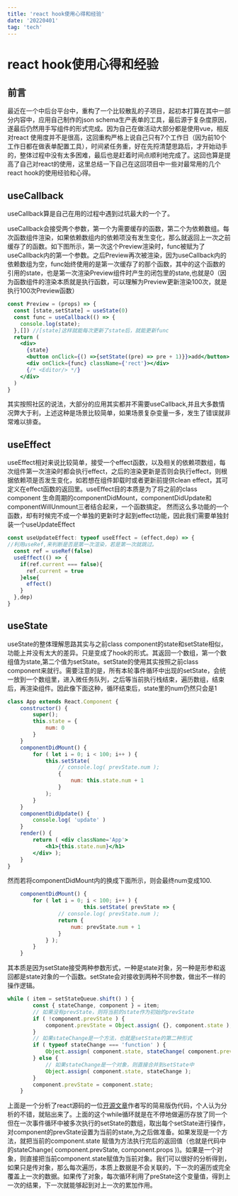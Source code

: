 ```yaml
---
title: 'react hook使用心得和经验'
date: '20220401'
tag: 'tech'
---
```

# react hook使用心得和经验

## 前言

最近在一个中后台平台中，重构了一个比较散乱的子项目，起初本打算在其中一部分内容中，应用自己制作的json schema生产表单的工具，最后源于复杂度原因，遂最后仍然用手写组件的形式完成。因为自己在做活动大部分都是使用vue，相反对react 使用度并不是很高，这回重构严格上说自己只有7个工作日（因为前10个工作日都在做表单配置工具），时间紧任务重，好在先捋清楚思路后，才开始动手的，整体过程中没有太多困难，最后也是赶着时间点顺利地完成了。这回也算是提高了自己对react的使用，这里总结一下自己在这回项目中一些对最常用的几个react hook的使用经验和心得。

## useCallback

useCallback算是自己在用的过程中遇到过坑最大的一个了。

useCallback会接受两个参数，第一个为需要缓存的函数，第二个为依赖数组。每次函数组件渲染，如果依赖数组内的依赖项没有发生变化，那么就返回上一次之前缓存了的函数。如下图所示，第一次这个Preview渲染时，func被赋为了useCallback内的第一个参数。之后Preview再次被渲染，因为useCallback内的依赖数组为空，func始终使用的是第一次缓存了的那个函数，其中的这个函数的引用的state，也是第一次渲染Preview组件时产生的闭包里的state,也就是0（因为函数组件的渲染本质就是执行函数，可以理解为Preview更新渲染100次，就是执行100次Preview函数）

```jsx
const Preview = (props) => {
  const [state,setState] = useState(0)
  const func = useCallback(() => {
    console.log(state);
  },[]) //[state]这样就能每次更新了state后，就能更新func
  return (
    <div>
      {state}
      <button onClick={() =>{setState((pre) => pre + 1)}}>add</button>
      <div onClick={func} className={'rect'}></div>
      {/* <Editor/> */}
    </div>
  )
}
```

其实按照社区的说法，大部分的应用其实都并不需要useCallback,并且大多数情况弊大于利，上述这种是场景比较简单，如果场景复杂变量一多，发生了错误就非常难以排查。

## useEffect

useEffect相对来说比较简单，接受一个effect函数，以及相关的依赖项数组，每次组件第一次渲染时都会执行effect，之后的渲染更新是否则会执行effect，则根据依赖项是否发生变化，如若想在组件卸载时或者更新前提供clean effect，其可定义在effect函数的返回里。useEffect目的本质是为了将之前的class component 生命周期的componentDidMount，componentDidUpdate和componentWillUnmount三者结合起来，一个函数搞定。 然而这么多功能的一个函数，却有时候完不成一个单独的更新时才起到effect功能，因此我们需要单独封装一个useUpdateEffect

```jsx
const useUpdateEffect: typeof useEffect = (effect,dep) => {
//利用useRef,来判断是否是第一次渲染，若是第一次就跳过。
  const ref = useRef(false)
  useEffect(() => {
    if(ref.current === false){
      ref.current = true
    }else{
      effect()
    }
  },dep)
}
```

## useState

useState的整体理解思路其实与之前class component的state和setState相似，功能上并没有太大的差异。只是变成了hook的形式。其返回一个数组，第一个数组值为state,第二个值为setState。setState的使用其实按照之前class component来就行。需要注意的是，所有本轮事件循环中出现的setState，会统一放到一个数组里，进入微任务队列，之后等当前执行栈结束，遍历数组，结束后，再渲染组件。因此像下面这种，循环结束后，state里的num仍然只会是1

```jsx
class App extends React.Component {
    constructor() {
        super();
        this.state = {
            num: 0
        }
    }
    componentDidMount() {
        for ( let i = 0; i < 100; i++ ) {
            this.setState(
                // console.log( prevState.num );
                {
                    num: this.state.num + 1
                }
            );
        }
    }
    componentDidUpdate() {
        console.log( 'update' )
    }
    render() {
        return ( <div className='App'>
            <h1>{this.state.num}</h1>
        </div> );
    }
}
```

然而若将componentDidMount内的换成下面所示，则会最终num变成100.

```jsx
    componentDidMount() {
        for ( let i = 0; i < 100; i++ ) {
						this.setState( prevState => {
                // console.log( prevState.num );
                return {
                    num: prevState.num + 1
                }
            } );
        }
    }
```

其本质是因为setState接受两种参数形式，一种是state对象，另一种是形参和返回都是state对象的一个函数。setState会对接收到两种不同参数，做出不一样的操作逻辑。

```jsx
while ( item = setStateQueue.shift() ) {
        const { stateChange, component } = item;
        // 如果没有prevState，则将当前的state作为初始的prevState
        if ( !component.prevState ) {
            component.prevState = Object.assign( {}, component.state );
        }
        // 如果stateChange是一个方法，也就是setState的第二种形式
        if ( typeof stateChange === 'function' ) {
            Object.assign( component.state, stateChange( component.prevState, component.props ) );
        } else {
            // 如果stateChange是一个对象，则直接合并到setState中
            Object.assign( component.state, stateChange );
        }
        component.prevState = component.state;
    }
```

上面是一个分析了react源码的一位[开源文章](https://github.com/hujiulong/blog/issues/6)作者写的简易版伪代码，个人认为分析的不错，就贴出来了。上面的这个while循环就是在不停地做遍历存放了同一个但在一次事件循环中被多次执行的setState的数组，取出每个setState进行操作，对component的prevState设置为当前的state,为之后做准备。如果发现是一个方法，就把当前的component.state 赋值为方法执行完后的返回值（也就是代码中的stateChange( component.prevState, component.props ))。如果是一个对象，则直接把当前component.state赋值为当前对象。我们可以很好的分析得到，如果只是传对象，那么每次遍历，本质上数据是不会关联的，下一次的遍历或完全覆盖上一次的数据。如果传了对象，每次循环利用了preState这个变量值，得到上一次的结果，下一次就能够起到对上一次的累加作用。